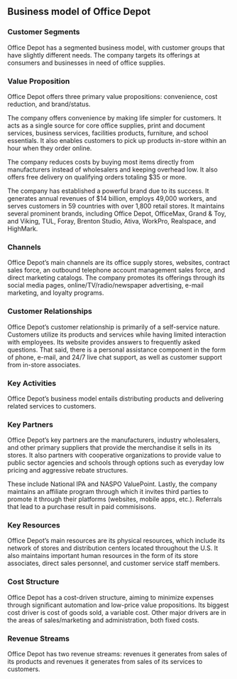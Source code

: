 Business model of Office Depot
------------------------------

 ### Customer Segments

 Office Depot has a segmented business model, with customer groups that have slightly different needs. The company targets its offerings at consumers and businesses in need of office supplies.

 ### Value Proposition

 Office Depot offers three primary value propositions: convenience, cost reduction, and brand/status.

 The company offers convenience by making life simpler for customers. It acts as a single source for core office supplies, print and document services, business services, facilities products, furniture, and school essentials. It also enables customers to pick up products in-store within an hour when they order online.

 The company reduces costs by buying most items directly from manufacturers instead of wholesalers and keeping overhead low. It also offers free delivery on qualifying orders totaling $35 or more.

 The company has established a powerful brand due to its success. It generates annual revenues of $14 billion, employs 49,000 workers, and serves customers in 59 countries with over 1,800 retail stores. It maintains several prominent brands, including Office Depot, OfficeMax, Grand & Toy, and Viking, TUL, Foray, Brenton Studio, Ativa, WorkPro, Realspace, and HighMark.

 ### Channels

 Office Depot’s main channels are its office supply stores, websites, contract sales force, an outbound telephone account management sales force, and direct marketing catalogs. The company promotes its offerings through its social media pages, online/TV/radio/newspaper advertising, e-mail marketing, and loyalty programs.

 ### Customer Relationships

 Office Depot’s customer relationship is primarily of a self-service nature. Customers utilize its products and services while having limited interaction with employees. Its website provides answers to frequently asked questions. That said, there is a personal assistance component in the form of phone, e-mail, and 24/7 live chat support, as well as customer support from in-store associates.

 ### Key Activities

 Office Depot’s business model entails distributing products and delivering related services to customers.

 ### Key Partners

 Office Depot’s key partners are the manufacturers, industry wholesalers, and other primary suppliers that provide the merchandise it sells in its stores. It also partners with cooperative organizations to provide value to public sector agencies and schools through options such as everyday low pricing and aggressive rebate structures.

 These include National IPA and NASPO ValuePoint. Lastly, the company maintains an affiliate program through which it invites third parties to promote it through their platforms (websites, mobile apps, etc.). Referrals that lead to a purchase result in paid commisisons.

 ### Key Resources

 Office Depot’s main resources are its physical resources, which include its network of stores and distribution centers located throughout the U.S. It also maintains important human resources in the form of its store associates, direct sales personnel, and customer service staff members.

 ### Cost Structure

 Office Depot has a cost-driven structure, aiming to minimize expenses through significant automation and low-price value propositions. Its biggest cost driver is cost of goods sold, a variable cost. Other major drivers are in the areas of sales/marketing and administration, both fixed costs.

 ### Revenue Streams

 Office Depot has two revenue streams: revenues it generates from sales of its products and revenues it generates from sales of its services to customers.